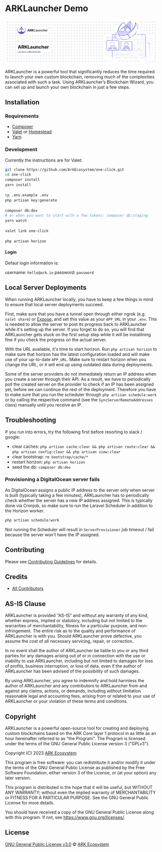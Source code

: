 # ARKLauncher Demo

![ARKLauncher](banner.png)

ARKLauncher is a powerful tool that significantly reduces the time required to launch your own custom blockchain, removing much of the complexities associated with such a task. Using ARKLauncher’s Blockchain Wizard, you can set up and launch your own blockchain in just a few steps.

## Installation

### Requirements

-   [Composer](https://getcomposer.org)
-   [Valet](https://laravel.com/docs/master/valet) or [Homestead](https://laravel.com/docs/master/homestead)
-   [Yarn](https://yarnpkg.com/en/docs/install)

### Development

Currently the instructions are for Valet:

```bash
git clone https://github.com/ArkEcosystem/one-click.git
cd one-click
composer install
yarn install

cp .env.example .env
php artisan key:generate

composer db:dev
# or when you want to start with a few tokens: composer db:staging
yarn watch

valet link one-click

php artisan horizon
```

#### Login

Defaut login information is:

username: `hello@ark.io`
password: `password`

## Local Server Deployments

When running ARKLauncher locally, you have to keep a few things in mind to ensure that local server deployments succeed.

First, make sure that you have a tunnel open through either ngrok (e.g. `valet share`) or [Expose](https://expose.dev/docs/introduction), and set this value as your `APP_URL` in your `.env`. This is needed to allow the server to post its progress back to ARKLauncher while it's setting up the server. If you forget to do so, you will find that ARKLauncher gets stuck on the first setup step while it will be installining fine if you check the progress on the actual server.

With the URL available, it's time to start horizon. Run `php artisan horizon` to make sure that horizon has the latest configuration loaded and will make use of your up-to-date `APP_URL`. Make sure to restart horizon when you change the URL, or it will end up using outdated data during deployments.

Some of the server providers do not immediately return an IP address when you create a server through their API. As a result, we have to periodically poll the created server on the provider to check if an IP has been assigned yet, before we can continue the rest of the deployment. Therefore you have to make sure that you run the scheduler through `php artisan schedule:work` or by calling the respective command (see the `SyncServerRemoteAddresses` class) manually until you receive an IP.

## Troubleshooting

If you run into errors, try the following first before resorting to slack / google:

-   clear caches: `php artisan cache:clear && php artisan route:clear && php artisan config:clear && php artisan view:clear`
-   clear bootstrap: `rm bootstrap/cache/*`
-   restart horizon: `php artisan horizon`
-   seed the db: `composer db:dev`

### Provisioning a DigitalOcean server fails

As DigitalOcean assigns a public IP address to the server only when server is built (typically taking a few minutes), ARKLauncher has to periodically check whether the server has a new IP address assigned. This is typically done via Cronjob, so make sure to run the Laravel Scheduler in addition to the Horizon worker.

```bash
php artisan schedule:work
```

Not running the Scheduler will result in `ServerProvisioner` job timeout / fail because the server won't have the IP assigned.

## Contributing

Please see [Contributing Guidelines](https://docs.ark.io/guidebook/contribution-guidelines/contributing.html) for details.

## Credits

-   [All Contributors](../../contributors)

## AS-IS Clause

ARKLauncher is provided "AS-IS" and without any warranty of any kind, whether express, implied or statutory, including but not limited to the warranties of merchantability, fitness for a particular purpose, and non-infringement. The entire risk as to the quality and performance of ARKLauncher is with you. Should ARKLauncher prove defective, you assume the cost of all necessary servicing, repair, or correction.

In no event shall the author of ARKLauncher be liable to you or any third parties for any damages arising out of or in connection with the use or inability to use ARKLauncher, including but not limited to damages for loss of profits, business interruption, or loss of data, even if the author of ARKLauncher has been advised of the possibility of such damages.

By using ARKLauncher, you agree to indemnify and hold harmless the author of ARKLauncher and any contributors to ARKLauncher from and against any claims, actions, or demands, including without limitation reasonable legal and accounting fees, arising from or related to your use of ARKLauncher or your violation of these terms and conditions.

## Copyright

ARKLauncher is a powerful open-source tool for creating and deploying custom blockchains based on the ARK Core layer 1 protocol in as little as an hour hereinafter referred to as "the Program". The Program is licensed under the terms of the GNU General Public License version 3 ("GPLv3").

Copyright (C) 2023 [ARK Ecosystem](https://arkscic.com/)

This program is free software: you can redistribute it and/or modify
it under the terms of the GNU General Public License as published by
the Free Software Foundation, either version 3 of the License, or
(at your option) any later version.

This program is distributed in the hope that it will be useful,
but WITHOUT ANY WARRANTY; without even the implied warranty of
MERCHANTABILITY or FITNESS FOR A PARTICULAR PURPOSE. See the
GNU General Public License for more details.

You should have received a copy of the GNU General Public License
along with this program. If not, see <https://www.gnu.org/licenses/>.

## License

[GNU General Public License v3.0](LICENSE) © [ARK Ecosystem](https://arkscic.com/)
